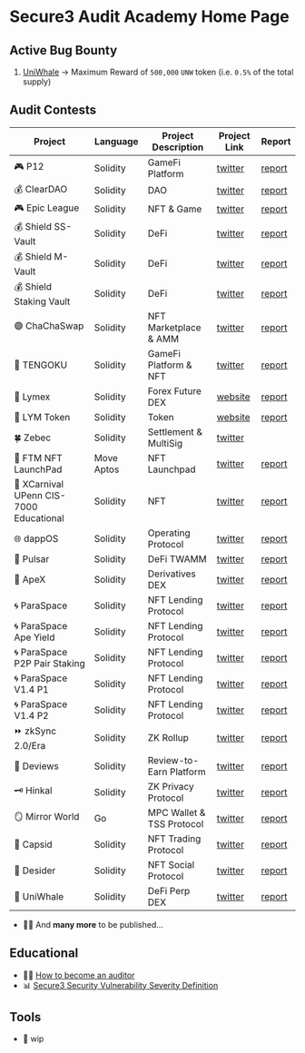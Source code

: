 # Secure3 Audit Academy Home Page

## Active Bug Bounty
1. [UniWhale](https://github.com/Secure3Audit/Secure3Academy/blob/main/bug_bounty/uniwhale.md) -> Maximum Reward of `500,000` `UNW` token (i.e. `0.5%` of the total supply)


## Audit Contests
 | Project                                      | Language   | Project Description       | Project Link                                   | Report                                                                                                                     
 | ------------------------------------------- | ---------- | ------------------------- | ---------------------------------------------- | ---------------------------------------------------------------------------------------------------------------------------
 | :video_game: P12                            | Solidity   | GameFi Platform           | [twitter](https://twitter.com/_p12_)           | [report](https://github.com/Secure3Audit/P12_Audit_Contest/tree/main/audit_report)                                         
 | :moneybag: ClearDAO                         | Solidity   | DAO                       | [twitter](https://twitter.com/clear_dao)       | [report](https://github.com/Secure3Audit/ClearDAO_Audit_Contest/tree/main/audit_report)                                    
 | :video_game: Epic League                    | Solidity   | NFT & Game                | [twitter](https://twitter.com/epicleagueteam)  | [report](https://github.com/Secure3Audit/Epic_League_Audit_Contest/tree/main/audit_report)                                 
 | :moneybag: Shield SS-Vault                  | Solidity   | DeFi                      | [twitter](https://twitter.com/shield_dao)      | [report](https://github.com/Secure3Audit/Shield_SSVault_Audit_Contest/tree/main/audit_report)                              
 | :moneybag: Shield M-Vault                   | Solidity   | DeFi                      | [twitter](https://twitter.com/shield_dao)      | [report](https://github.com/Secure3Audit/Shield_MVault_Audit_Contest/tree/main/audit_report)                               
 | :moneybag: Shield Staking Vault                  | Solidity   | DeFi                      | [twitter](https://twitter.com/shield_dao)      | [report](https://github.com/Secure3Audit/Secure3Academy/tree/main/audit_reports/ShieldStakingVault)                              
| :purple_circle: ChaChaSwap                  | Solidity   | NFT Marketplace & AMM     | [twitter](https://twitter.com/ChaChaSwap)      | [report](https://github.com/Secure3Audit/ChaChaSwap_Audit_Contest/blob/main/audit_report/)                                 
 | :art: TENGOKU                               | Solidity   | GameFi Platform & NFT     | [twitter](https://twitter.com/TENGOKU_HQ)      | [report](https://github.com/Secure3Audit/TENGOKU_Audit_Contest/tree/main/audit_report)                                     
 | :currency_exchange:	 Lymex                  | Solidity   | Forex Future DEX          | [website](https://lymex.co/)                   | [report](https://github.com/Secure3Audit/Lymex_Audit_Contest/tree/main/audit_report)                                       
 | :dart: LYM Token                            | Solidity   | Token                     | [website](https://lymex.co/)                   | [report](https://github.com/Secure3Audit/Lymex_Token_Audit_Contest/tree/main/audit_report)                                 
 | :four_leaf_clover:	 Zebec                   | Solidity   | Settlement & MultiSig     | [twitter](https://twitter.com/Zebec_HQ)        |                                                                                                                            
 | :rocket: FTM NFT LaunchPad                  | Move Aptos | NFT Launchpad             | [twitter](https://twitter.com/FTMTeam1)        | [report](https://github.com/Secure3Audit/Secure3Academy/tree/main/audit_reports/FTM%20NFT)                                 
 | :lion: XCarnival UPenn CIS-7000 Educational | Solidity   | NFT                       | [twitter](https://twitter.com/XCarnival_Lab)   | [report](https://github.com/Secure3Audit/Secure3Academy/tree/main/audit_reports/XCarnival%20UPenn%20CIS-7000%20Educational)
 | :globe_with_meridians: dappOS               | Solidity   | Operating Protocol        | [twitter](https://twitter.com/dappOS_com)      | [report](https://github.com/Secure3Audit/Secure3Academy/tree/main/audit_reports/dappOS)                                    
 | :ocean: Pulsar                              | Solidity   | DeFi TWAMM                | [twitter](https://twitter.com/PulsarSwap)      | [report](https://github.com/Secure3Audit/Secure3Academy/tree/main/audit_reports/Pulsar)                                    
 | :gorilla: ApeX                              | Solidity   | Derivatives DEX           | [twitter](https://twitter.com/OfficialApeXdex) | [report](https://github.com/Secure3Audit/Secure3Academy/tree/main/audit_reports/ApeX)                                      
 | :cyclone: ParaSpace                         | Solidity   | NFT Lending Protocol      | [twitter](https://twitter.com/ParaSpace_NFT)   | [report](https://github.com/Secure3Audit/Secure3Academy/tree/main/audit_reports/ParaSpace)                                 
 | :cyclone: ParaSpace Ape Yield               | Solidity   | NFT Lending  Protocol     | [twitter](https://twitter.com/ParaSpace_NFT)   | [report](https://github.com/Secure3Audit/Secure3Academy/tree/main/audit_reports/ParaSpace%20Ape%20Yield)                   
 | :cyclone: ParaSpace P2P Pair Staking        | Solidity   | NFT Lending Protocol      | [twitter](https://twitter.com/ParaSpace_NFT)   | [report](https://github.com/Secure3Audit/Secure3Academy/tree/main/audit_reports/ParaSpace%20P2P%20Pair%20Staking)          
 | :cyclone: ParaSpace V1.4 P1                 | Solidity   | NFT Lending Protocol      | [twitter](https://twitter.com/ParaSpace_NFT)   | [report](https://github.com/Secure3Audit/Secure3Academy/tree/main/audit_reports/ParaSpace%20V1.4%20P1)                     
 | :cyclone: ParaSpace V1.4 P2                 | Solidity   | NFT Lending Protocol      | [twitter](https://twitter.com/ParaSpace_NFT)   | [report](https://github.com/Secure3Audit/Secure3Academy/tree/main/audit_reports/ParaSpace%20V1.4%20P2)                     
 | :fast_forward: zkSync 2.0/Era               | Solidity   | ZK Rollup                 | [twitter](https://twitter.com/zksync)          | [report](https://github.com/Secure3Audit/Secure3Academy/tree/main/audit_reports/zkSync)                                    
 | :green_book: Deviews                        | Solidity   | Review-to-Earn Platform   | [twitter](https://twitter.com/Deviews_io)      | [report](https://github.com/Secure3Audit/Secure3Academy/tree/main/audit_reports/Deviews)                                   
 | :old_key: Hinkal                            | Solidity   | ZK Privacy Protocol       | [twitter](https://twitter.com/hinkal_protocol) | [report](https://github.com/Secure3Audit/Secure3Academy/tree/main/audit_reports/Hinkal)                                    
 | :mirror: Mirror World                       | Go         | MPC Wallet & TSS Protocol | [twitter](https://twitter.com/MirrorPlatform)  | [report](https://github.com/Secure3Audit/Secure3Academy/tree/main/audit_reports/MirrorWorldMPCWallet)                      
 | :butterfly: Capsid                          | Solidity   | NFT Trading Protocol      | [twitter](https://twitter.com/Capsid_One)      | [report](https://github.com/Secure3Audit/Secure3Academy/tree/main/audit_reports/CapsidNFRTrading)  
  | :robot:	 Desider                           | Solidity   | NFT Social Protocol       | [twitter](https://twitter.com/DesiderOfficial) | [report](https://github.com/Secure3Audit/Secure3Academy/tree/main/audit_reports/desider)  
  | :whale:	 UniWhale                           | Solidity   | DeFi Perp DEX           | [twitter](https://twitter.com/UniwhaleEx) | [report](https://github.com/Secure3Audit/Secure3Academy/tree/main/audit_reports/UniWhale)    

- :mage_man: And **many more** to be published...

## Educational
- :man_student: [How to become an auditor](https://github.com/Secure3Audit/Secure3Academy/blob/main/HowToBecomeAnAuditor.md)
- :bar_chart: [Secure3 Security Vulnerability Severity Definition](https://github.com/Secure3Audit/Secure3Academy/blob/main/IssueSeverityDefinition.md)




## Tools
- :crystal_ball: wip

